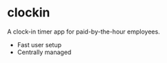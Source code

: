 # clockin

A clock-in timer app for paid-by-the-hour employees.

* Fast user setup
* Centrally managed
